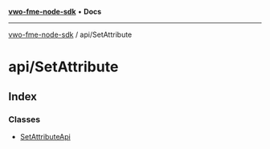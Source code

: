 [**vwo-fme-node-sdk**](../../README.md) • **Docs**

---

[vwo-fme-node-sdk](../../modules.md) / api/SetAttribute

# api/SetAttribute

## Index

### Classes

- [SetAttributeApi](classes/SetAttributeApi.md)
